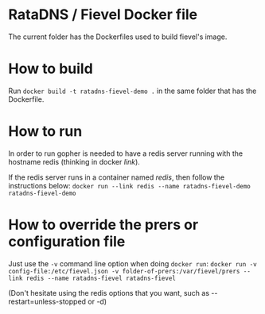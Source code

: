 RataDNS / Fievel Docker file
=================================

The current folder has the Dockerfiles used to build fievel's image.

# How to build

Run `docker build -t ratadns-fievel-demo .` in the same folder that has the Dockerfile.

# How to run

In order to run gopher is needed to have a redis server running with the hostname
redis (thinking in docker _link_).

If the redis server runs in a container named _redis_, then follow the instructions below:
`
docker run --link redis --name ratadns-fievel-demo ratadns-fievel-demo
`

# How to override the prers or configuration file

Just use the `-v` command line option when doing `docker run`:
`
docker run -v config-file:/etc/fievel.json -v folder-of-prers:/var/fievel/prers --link redis --name ratadns-fievel ratadns-fievel
`

(Don't hesitate using the redis options that you want, such as --restart=unless-stopped or -d)
